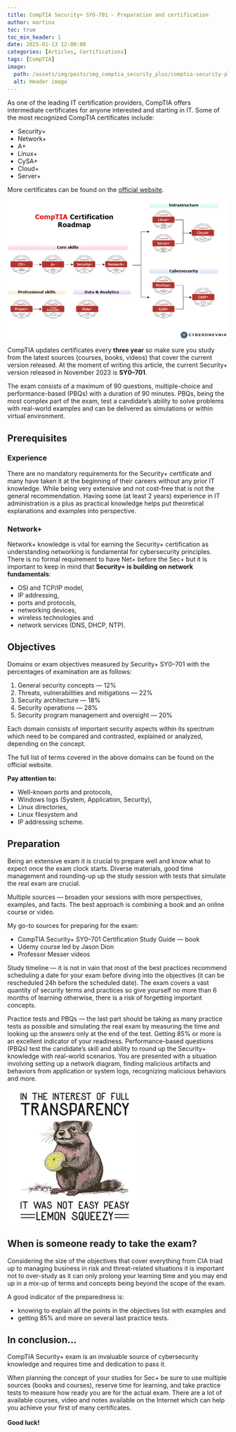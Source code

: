 ```yaml
---
title: CompTIA Security+ SYO-701 - Preparation and certification
author: martina
toc: true
toc_min_header: 1
date: 2025-01-13 12:00:00
categories: [Articles, Certifications]
tags: [CompTIA]
image:
  path: /assets/img/posts/img_comptia_security_plus/comptia-security-plus.webp
  alt: Header image
---
```

As one of the leading IT certification providers, CompTIA offers intermediate certificates for anyone interested and starting in IT. Some of the most recognized CompTIA certificates include:

* Security+
* Network+
* A+
* Linux+
* CySA+
* Cloud+
* Server+

More certificates can be found on the [official website](https://www.comptia.org/).

![CompTIA Certification Roadmap](assets/img/posts/img_comptia_security_plus/comptia-roadmap.png)


CompTIA updates certificates every **three year** so make sure you study from the latest sources (courses, books, videos) that cover the current version released. At the moment of writing this article, the current Security+ version released in November 2023 is **SY0–701**.

The exam consists of a maximum of 90 questions, multiple-choice and performance-based (PBQs) with a duration of 90 minutes. PBQs, being the most complex part of the exam, test a candidate’s ability to solve problems with real-world examples and can be delivered as simulations or within virtual environment.

## Prerequisites

### Experience
There are no mandatory requirements for the Security+ certificate and many have taken it at the beginning of their careers without any prior IT knowledge. While being very extensive and not cost-free that is not the general recommendation. Having some (at least 2 years) experience in IT administration is a plus as practical knowledge helps put theoretical explanations and examples into perspective.

### Network+
Network+ knowledge is vital for earning the Security+ certification as understanding networking is fundamental for cybersecurity principles. There is no formal requirement to have Net+ before the Sec+ but it is important to keep in mind that **Security+ is building on network fundamentals**:

* OSI and TCP/IP model,
* IP addressing,
* ports and protocols,
* networking devices,
* wireless technologies and
* network services (DNS, DHCP, NTP).


## Objectives

Domains or exam objectives measured by Security+ SY0–701 with the percentages of examination are as follows:

1. General security concepts — 12%
2. Threats, vulnerabilities and mitigations — 22%
3. Security architecture — 18%
4. Security operations — 28%
5. Security program management and oversight — 20%

Each domain consists of important security aspects within its spectrum which need to be compared and contrasted, explained or analyzed, depending on the concept.

The full list of terms covered in the above domains can be found on the official website.

**Pay attention to:**

* Well-known ports and protocols,
* Windows logs (System, Application, Security),
* Linux directories,
* Linux filesystem and
* IP addressing scheme.


## Preparation
Being an extensive exam it is crucial to prepare well and know what to expect once the exam clock starts. Diverse materials, good time management and rounding-up up the study session with tests that simulate the real exam are crucial.

Multiple sources — broaden your sessions with more perspectives, examples, and facts. The best approach is combining a book and an online course or video.

My go-to sources for preparing for the exam:
* CompTIA Security+ SY0–701 Certification Study Guide — book
* Udemy course led by Jason Dion
* Professor Messer videos

Study timeline — it is not in vain that most of the best practices recommend scheduling a date for your exam before diving into the objectives (it can be rescheduled 24h before the scheduled date). The exam covers a vast quantity of security terms and practices so give yourself no more than 6 months of learning otherwise, there is a risk of forgetting important concepts.

Practice tests and PBQs — the last part should be taking as many practice tests as possible and simulating the real exam by measuring the time and looking up the answers only at the end of the test. Getting 85% or more is an excellent indicator of your readiness. Performance-based questions (PBQs) test the candidate’s skill and ability to round up the Security+ knowledge with real-world scenarios. You are presented with a situation involving setting up a network diagram, finding malicious artifacts and behaviors from application or system logs, recognizing malicious behaviors and more.

![FunnyImage](assets/img/posts/img_comptia_security_plus/lemon-squezy.png)

## When is someone ready to take the exam?
Considering the size of the objectives that cover everything from CIA triad up to managing business in risk and threat-related situations it is important not to over-study as it can only prolong your learning time and you may end up in a mix-up of terms and concepts being beyond the scope of the exam.

A good indicator of the preparedness is:

* knowing to explain all the points in the objectives list with examples and
* getting 85% and more on several last practice tests.


## In conclusion…
CompTIA Security+ exam is an invaluable source of cybersecurity knowledge and requires time and dedication to pass it.

When planning the concept of your studies for Sec+ be sure to use multiple sources (books and courses), reserve time for learning, and take practice tests to measure how ready you are for the actual exam. There are a lot of available courses, video and notes available on the Internet which can help you achieve your first of many certificates.
<br>
<br>
**Good luck!**
